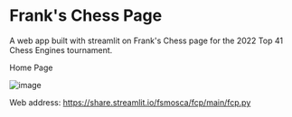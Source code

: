 # Frank's Chess Page
A web app built with streamlit on Frank's Chess page for the 2022 Top 41 Chess Engines tournament.

Home Page

![image](https://user-images.githubusercontent.com/22366935/172029544-513918ae-062c-4bdf-86fc-8979f225170a.png)

Web address: https://share.streamlit.io/fsmosca/fcp/main/fcp.py
